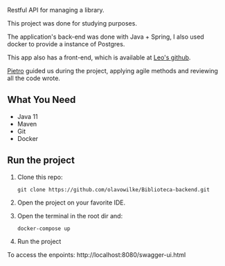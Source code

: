 Restful API for managing a library. 

This project was done for studying purposes.

The application's back-end was done with Java + Spring, I also used docker to provide a instance of Postgres.

This app also has a front-end, which is available at [Leo's github](https://github.com/leonardo-earruda).

[Pietro](https://github.com/pietroow) guided us during the project, applying agile methods and reviewing all the code wrote.

## What You Need
* Java 11
* Maven
* Git
* Docker

## Run the project
1. Clone this repo: 
       
       git clone https://github.com/olavowilke/Biblioteca-backend.git

2.  Open the project on your favorite IDE.
3. Open the terminal in the root dir and:

       docker-compose up
       
4. Run the project

To access the enpoints: http://localhost:8080/swagger-ui.html
 
